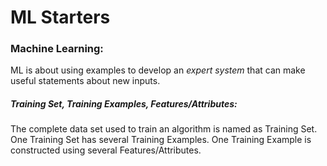 # ML Starters

### Machine Learning:
ML is about using examples to develop an <i>expert system</i> that can make useful statements about new inputs.

##### Training Set, Training Examples, Features/Attributes: 
The complete data set used to train an algorithm is named as Training Set.
One Training Set has several Training Examples.
One Training Example is constructed using several Features/Attributes.